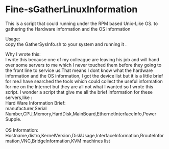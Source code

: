 Fine-sGatherLinuxInformation
============================

This is a script that could running under the RPM based Unix-Like OS. to gathering the Hardware information and the OS information


Usage:<br/>
    copy the GatherSysInfo.sh to your system and running it .<br/>

Why I wrote this:<br/>
    I write this because one of my colleague are leaving his job and will hand over some servers to me which I never touched them before they going to the front line to service us.That means I dont know what the hardware information and the OS information, I got the device list but it is a little brief for me.I have searched the tools which could collect the useful information for me on the Internet but they are all not what I wanted so I wrote this script. I wonder a script that give me all the brief information for these servers,like : <br/>
    Hard Ware Information Brief:<br/>
    manufacturer,Serial Number,CPU,Memory,HardDisk,MainBoard,EthernetInterfaceInfo,Power Supple.<br/>
    <br/>
    OS Information:<br/>
    Hostname,distro,KernelVersion,DiskUsage,InterfaceInformation,RrouteInformation,VNC,BridgeInformation,KVM machines list
